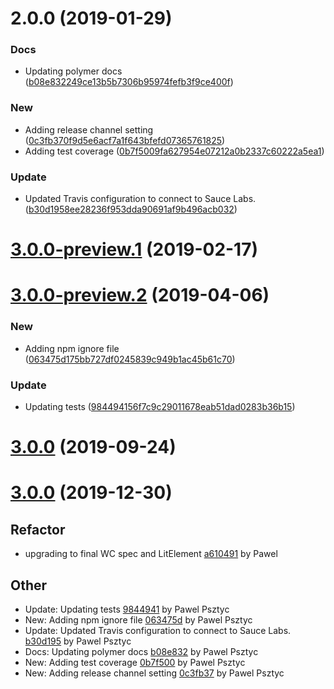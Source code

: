 # 2.0.0 (2019-01-29)


### Docs

* Updating polymer docs ([b08e832249ce13b5b7306b95974fefb3f9ce400f](https://github.com/advanced-rest-client/about-arc-electron/commit/b08e832249ce13b5b7306b95974fefb3f9ce400f))

### New

* Adding release channel setting ([0c3fb370f9d5e6acf7a1f643bfefd07365761825](https://github.com/advanced-rest-client/about-arc-electron/commit/0c3fb370f9d5e6acf7a1f643bfefd07365761825))
* Adding test coverage ([0b7f5009fa627954e07212a0b2337c60222a5ea1](https://github.com/advanced-rest-client/about-arc-electron/commit/0b7f5009fa627954e07212a0b2337c60222a5ea1))

### Update

* Updated Travis configuration to connect to Sauce Labs. ([b30d1958ee28236f953dda90691af9b496acb032](https://github.com/advanced-rest-client/about-arc-electron/commit/b30d1958ee28236f953dda90691af9b496acb032))



# [3.0.0-preview.1](https://github.com/advanced-rest-client/about-arc-electron/compare/2.0.0...3.0.0-preview.1) (2019-02-17)




# [3.0.0-preview.2](https://github.com/advanced-rest-client/about-arc-electron/compare/2.0.0...3.0.0-preview.2) (2019-04-06)


### New

* Adding npm ignore file ([063475d175bb727df0245839c949b1ac45b61c70](https://github.com/advanced-rest-client/about-arc-electron/commit/063475d175bb727df0245839c949b1ac45b61c70))

### Update

* Updating tests ([984494156f7c9c29011678eab51dad0283b36b15](https://github.com/advanced-rest-client/about-arc-electron/commit/984494156f7c9c29011678eab51dad0283b36b15))



# [3.0.0](https://github.com/advanced-rest-client/about-arc-electron/compare/2.0.0...3.0.0) (2019-09-24)



<a name="3.0.0"></a>
# [3.0.0](https://github.com/advanced-rest-client/about-arc-electron/compare/3.0.0-preview.1...3.0.0) (2019-12-30)

## Refactor

* upgrading to final WC spec and LitElement [a610491](https://github.com/advanced-rest-client/about-arc-electron/commit/a61049195f4a19f067014090f33832544e238472) by Pawel


## Other

* Update: Updating tests
 [9844941](https://github.com/advanced-rest-client/about-arc-electron/commit/984494156f7c9c29011678eab51dad0283b36b15) by Pawel Psztyc
* New: Adding npm ignore file
 [063475d](https://github.com/advanced-rest-client/about-arc-electron/commit/063475d175bb727df0245839c949b1ac45b61c70) by Pawel Psztyc
* Update: Updated Travis configuration to connect to Sauce Labs.
 [b30d195](https://github.com/advanced-rest-client/about-arc-electron/commit/b30d1958ee28236f953dda90691af9b496acb032) by Pawel Psztyc
* Docs: Updating polymer docs
 [b08e832](https://github.com/advanced-rest-client/about-arc-electron/commit/b08e832249ce13b5b7306b95974fefb3f9ce400f) by Pawel Psztyc
* New: Adding test coverage
 [0b7f500](https://github.com/advanced-rest-client/about-arc-electron/commit/0b7f5009fa627954e07212a0b2337c60222a5ea1) by Pawel Psztyc
* New: Adding release channel setting
 [0c3fb37](https://github.com/advanced-rest-client/about-arc-electron/commit/0c3fb370f9d5e6acf7a1f643bfefd07365761825) by Pawel Psztyc


